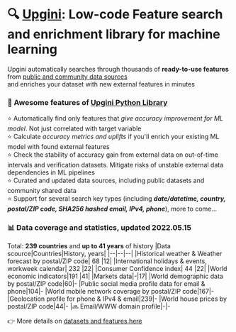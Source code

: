 # 🔍 [Upgini](https://upgini.com): Low-code Feature search and enrichment library for machine learning  
Upgini automatically searches through thousands of **ready-to-use features** from [public and community data sources](https://upgini.com/#data_sources)  
and enriches your dataset with new external features in minutes

### 🚀 Awesome features of [Upgini Python Library](https://github.com/upgini/upgini)
⭐️ Automatically find only features that *give accuracy improvement for ML model*. Not just correlated with target variable    
⭐️ Calculate *accuracy metrics and uplifts* if you'll enrich your existing ML model with found external features   
⭐️ Check the stability of accuracy gain from external data on out-of-time intervals and verification datasets. Mitigate risks of unstable external data dependencies in ML pipelines   
⭐️ Curated and updated data sources, including public datasets and community shared data   
⭐️ Support for several search key types (including <i>**date/datetime, country, postal/ZIP code, SHA256 hashed email, IPv4, phone**</i>), more to come... 
### 📊 Data coverage and statistics, updated 2022.05.15
Total: **239 countries** and **up to 41 years** of history
|Data scource|Countries|History, years|
|--|--|--|
|Historical weather & Weather forecast by postal/ZIP code| 68 |12|
|International holidays & events, workweek calendar| 232 |22|
|Consumer Confidence index| 44 |22|
|World economic indicators|191 |41|
|Markets data|-|17|
|World demographic data by postal/ZIP code|60|-
|Public social media profile data for email & phone|104|-
|World mobile network coverage by postal/ZIP code|167|-
|Geolocation profile for phone & IPv4 & email|239|-
|World house prices by postal/ZIP code|44|-
|🔜 Email/WWW domain profile|-|-

👉 More details on [datasets and features here](https://upgini.com/#data_sources)
 
